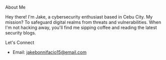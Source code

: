 About Me

Hey there! I'm Jake, a cybersecurity enthusiast based in Cebu City. My mission? To safeguard digital realms from threats and vulnerabilities. When I'm not hacking away, you'll find me sipping coffee and reading the latest security blogs.

Let's Connect

- Email: jakebonnifacio15@email.com
